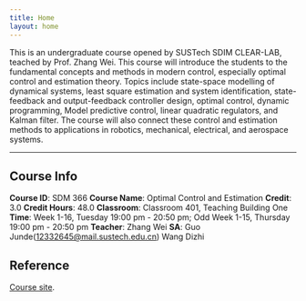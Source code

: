 ```yaml
---
title: Home
layout: home
---
```


This is an undergraduate course opened by SUSTech SDIM CLEAR-LAB, teached by Prof. Zhang Wei. This course will introduce the students to the fundamental concepts and methods in modern control, especially optimal control and estimation theory. Topics include state-space modelling of dynamical systems, least square estimation and system identification, state-feedback and output-feedback controller design, optimal control, dynamic programming, Model predictive control, linear quadratic regulators, and Kalman filter. The course will also connect these control and estimation methods to applications in robotics, mechanical, electrical, and aerospace systems.

----

## Course Info

**Course ID**: SDM 366
**Course Name**: Optimal Control and Estimation
**Credit**: 3.0	
**Credit Hours**: 48.0
**Classroom**: Classroom 401, Teaching Building One
**Time**: Week 1-16, Tuesday 19:00 pm - 20:50 pm; Odd Week 1-15, Thursday 19:00 pm - 20:50 pm
**Teacher**: Zhang Wei
**SA**: Guo Junde(12332645@mail.sustech.edu.cn) Wang Dizhi

## Reference
[Course site](https://clearlab-sustech.github.io/SDM366-Sp24).
